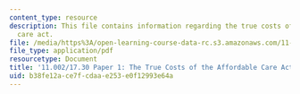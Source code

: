 ```yaml
---
content_type: resource
description: This file contains information regarding the true costs of the affordable
  care act.
file: /media/https%3A/open-learning-course-data-rc.s3.amazonaws.com/11-002j-making-public-policy-fall-2014/b38fe12ace7fcdaae253e0f12993e64a_MIT11_002JF14_pa1stud3.pdf
file_type: application/pdf
resourcetype: Document
title: '11.002/17.30 Paper 1: The True Costs of the Affordable Care Act'
uid: b38fe12a-ce7f-cdaa-e253-e0f12993e64a
---
```

